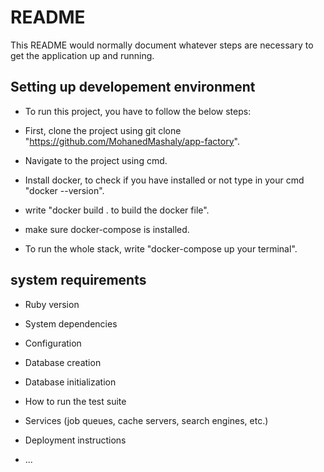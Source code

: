 # README

This README would normally document whatever steps are necessary to get the
application up and running.
## Setting up developement environment
* To run this project, you have to follow the below steps:

* First, clone the project using git clone "https://github.com/MohanedMashaly/app-factory".
* Navigate to the project using cmd.
* Install docker, to check if you have installed or not type in your cmd "docker --version".
* write "docker build . to build the docker file".
* make sure docker-compose is installed.
* To run the whole stack, write "docker-compose up your terminal".

## system requirements
* Ruby version

* System dependencies

* Configuration

* Database creation

* Database initialization

* How to run the test suite

* Services (job queues, cache servers, search engines, etc.)

* Deployment instructions

* ...
